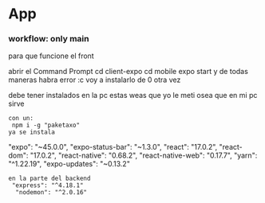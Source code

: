 # App 
### workflow: only main 

para que funcione el front
 
abrir el Command Prompt 
cd client-expo
cd mobile
expo start
y de todas maneras habra error :c
voy a instalarlo de 0 otra vez


debe tener instalados en la pc estas weas que yo le meti
osea que en mi pc sirve

    con un:
     npm i -g "paketaxo"
    ya se instala 


   "expo": "~45.0.0",
    "expo-status-bar": "~1.3.0",
    "react": "17.0.2",
    "react-dom": "17.0.2",
    "react-native": "0.68.2",
    "react-native-web": "0.17.7",
    "yarn": "^1.22.19",
    "expo-updates": "~0.13.2"

    en la parte del backend
     "express": "^4.18.1"
      "nodemon": "^2.0.16"
